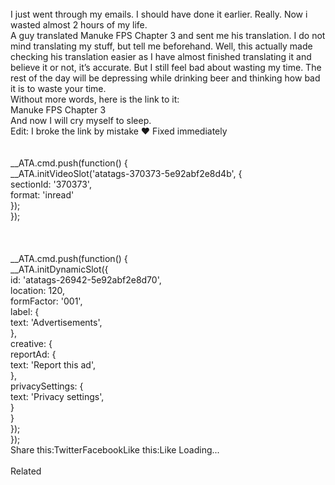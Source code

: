 <br/>
I just went through my emails. I should have done it earlier. Really. Now i wasted almost 2 hours of my life.<br/>
A guy translated Manuke FPS Chapter 3 and sent me his translation. I do not mind translating my stuff, but tell me beforehand. Well, this actually made checking his translation easier as I have almost finished translating it and believe it or not, it’s accurate. But I still feel bad about wasting my time. The rest of the day will be depressing while drinking beer and thinking how bad it is to waste your time.<br/>
Without more words, here is the link to it:<br/>
Manuke FPS Chapter 3<br/>
And now I will cry myself to sleep.<br/>
Edit: I broke the link by mistake ❤ Fixed immediately<br/>
<br/>
<br/>
            __ATA.cmd.push(function() {<br/>
                __ATA.initVideoSlot('atatags-370373-5e92abf2e8d4b', {<br/>
                    sectionId: '370373',<br/>
                    format: 'inread'<br/>
                });<br/>
            });<br/>
        <br/>
 <br/>
<br/>
				__ATA.cmd.push(function() {<br/>
					__ATA.initDynamicSlot({<br/>
						id: 'atatags-26942-5e92abf2e8d70',<br/>
						location: 120,<br/>
						formFactor: '001',<br/>
						label: {<br/>
							text: 'Advertisements',<br/>
						},<br/>
						creative: {<br/>
							reportAd: {<br/>
								text: 'Report this ad',<br/>
							},<br/>
							privacySettings: {<br/>
								text: 'Privacy settings',<br/>
							}<br/>
						}<br/>
					});<br/>
				});<br/>
			Share this:TwitterFacebookLike this:Like Loading...<br/>
<br/>
Related<br/>
 